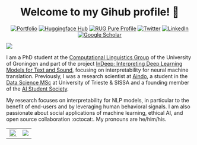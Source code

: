 <h1 align="center">Welcome to my Gihub profile! 🙌</h1>

<p align="center">
  <a href="https://gsarti.com"><img alt="Portfolio" title="Portfolio" src="https://tinyurl.com/gsarti-shield"></a>
  <a href="https://huggingface.co/gsarti"><img alt="Huggingface Hub" title="Huggingface Hub" src="https://tinyurl.com/hf-shield"></a>
  <a href="https://research.rug.nl/en/persons/gabriele-sarti"><img alt="RUG Pure Profile" title="RUG Pure Profile" src="https://tinyurl.com/rug-pure-shield"></a>
  <a href="https://twitter.com/gsarti_"><img alt="Twitter" title="Twitter" src="https://img.shields.io/badge/Twitter-1DA1F2?style=for-the-badge&logo=twitter&logoColor=white"/></a>
  <a href="https://www.linkedin.com/in/gabrielesarti/"><img alt="LinkedIn" title="LinkedIn"src="https://img.shields.io/badge/linkedin-%230077B5.svg?&style=for-the-badge&logo=linkedin&logoColor=white"></a>
  <a href="https://scholar.google.it/citations?user=sK0B_08AAAAJ&hl=en"><img alt="Google Scholar" title="Google Scholar"src="https://img.shields.io/badge/scholar-77a9fa.svg?&style=for-the-badge&logo=google-scholar&logoColor=white"></a>
</p>

<a href="https://github.com/404"><img src="https://user-images.githubusercontent.com/73097560/115834477-dbab4500-a447-11eb-908a-139a6edaec5c.gif"></a>

I am a PhD student at the [Computational Linguistics Group](https://www.rug.nl/research/clcg/research/cl/) of the University of Groningen and part of the project [InDeep: Interpreting Deep Learning Models for Text and Sound](https://interpretingdl.github.io), focusing on interpretability for neural machine translation. Previously, I was a research scientist at [Aindo](https://www.aindo.com), a student in the [Data Science MSc](https://dssc.units.it/) at University of Trieste & SISSA and a founding member of the [AI Student Society](https://www.ai2s.it).

My research focuses on interpretability for NLP models, in particular to the benefit of end-users and by leveraging human behavioral signals. I am also passionate about social applications of machine learning, ethical AI, and open source collaboration :octocat:. My pronouns are he/him/his.

<table align="center" width="100%">
  <tr>
    <td align="center">
      <img width="120%" src="https://github-readme-stats.vercel.app/api?username=gsarti&count_private=true&theme=radical&show_icons=true" />
    </td>
    <td align="center">
      <img src="https://github-readme-stats.vercel.app/api/top-langs/?username=gsarti&layout=compact&title_color=007bff&text_color=e7e7e7&icon_color=007bff&bg_color=171c28">
    </td>
  </tr>
</table>
